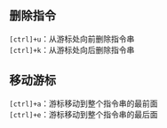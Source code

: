 ## 删除指令
`[ctrl]+u`：从游标处向前删除指令串  
`[ctrl]+k`：从游标处向后删除指令串  
## 移动游标
`[ctrl]+a`：游标移动到整个指令串的最前面  
`[ctrl]+e`：游标移动到整个指令串的最后面  

